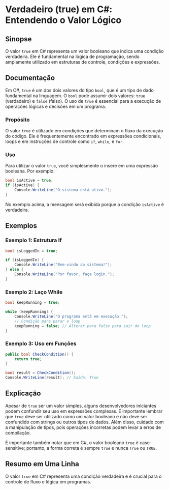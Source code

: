 <!--
Meta Description: # Verdadeiro (true) em C#: Entendendo o Valor Lógico ## Sinopse O valor `true` em C# representa um valor booleano que indica uma condição verdadeira. ...
Meta Keywords: true, valor, bool, para, que
-->

# Verdadeiro (true) em C#: Entendendo o Valor Lógico

## Sinopse
O valor `true` em C# representa um valor booleano que indica uma condição verdadeira. Ele é fundamental na lógica de programação, sendo amplamente utilizado em estruturas de controle, condições e expressões.

## Documentação
Em C#, `true` é um dos dois valores do tipo `bool`, que é um tipo de dado fundamental na linguagem. O `bool` pode assumir dois valores: `true` (verdadeiro) e `false` (falso). O uso de `true` é essencial para a execução de operações lógicas e decisões em um programa.

### Propósito
O valor `true` é utilizado em condições que determinam o fluxo da execução do código. Ele é frequentemente encontrado em expressões condicionais, loops e em instruções de controle como `if`, `while`, e `for`.

### Uso
Para utilizar o valor `true`, você simplesmente o insere em uma expressão booleana. Por exemplo:

```csharp
bool isActive = true;
if (isActive) {
    Console.WriteLine("O sistema está ativo.");
}
```

No exemplo acima, a mensagem será exibida porque a condição `isActive` é verdadeira.

## Exemplos
### Exemplo 1: Estrutura If
```csharp
bool isLoggedIn = true;

if (isLoggedIn) {
    Console.WriteLine("Bem-vindo ao sistema!");
} else {
    Console.WriteLine("Por favor, faça login.");
}
```

### Exemplo 2: Laço While
```csharp
bool keepRunning = true;

while (keepRunning) {
    Console.WriteLine("O programa está em execução.");
    // Condição para parar o loop
    keepRunning = false; // Alterar para false para sair do loop
}
```

### Exemplo 3: Uso em Funções
```csharp
public bool CheckCondition() {
    return true;
}

bool result = CheckCondition();
Console.WriteLine(result); // Saída: True
```

## Explicação
Apesar de `true` ser um valor simples, alguns desenvolvedores iniciantes podem confundir seu uso em expressões complexas. É importante lembrar que `true` deve ser utilizado como um valor booleano e não deve ser confundido com strings ou outros tipos de dados. Além disso, cuidado com a manipulação de tipos, pois operações incorretas podem levar a erros de compilação.

É importante também notar que em C#, o valor booleano `true` é case-sensitive; portanto, a forma correta é sempre `true` e nunca `True` ou `TRUE`.

## Resumo em Uma Linha
O valor `true` em C# representa uma condição verdadeira e é crucial para o controle de fluxo e lógica em programas.